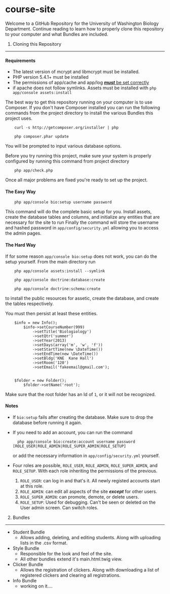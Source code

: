 course-site
===========

Welcome to a GitHub Repository for the University of Washington Biology Department. Continue reading to learn how to properly clone this repository to your computer and what Bundles are included.

1) Cloning this Repository
------------------------------

#### Requirements
* The latest version of mcrypt and libmcrypt must be installed.
* PHP version 5.4.1+ must be installed
* The permissions of app/cache and app/log [***must*** be set correctly](http://symfony.com/doc/current/book/installation.html#configuration-and-setup)
* if apache does not follow symlinks. Assets must be installed with `php app/console assets:install`

The best way to get this repository running on your computer is to use Composer. If you don't have Composer installed you can run the following commands from the project directory to install the various Bundles this project uses.

		curl -s http://getcomposer.org/installer | php

		php composer.phar update
		

You will be prompted to input various database options.



Before you try running this project, make sure your system is properly configured by running this command from project directory

		php app/check.php
		
Once all major problems are fixed you're ready to set up the project.

#### The Easy Way

		php app/console bio:setup username password

This command will do the complete basic setup for you. Install assets, create the database tables and columns, and initialize any entities that are necessary for the site to run Finally the command will store the username and hashed password in `app/config/security.yml` allowing you to access the admin pages.

#### The Hard Way

If for some reason `app/console bio:setup` does not work, you can do the setup yourself. From the main directory run

		php app/console assets:install --symlink

		php app/console doctrine:database:create

		php app/console doctrine:schema:create

to install the public resources for assetic, create the database, and create the tables respectively.

You must then persist at least these entities.

		$info = new Info();
		    $info->setCourseNumber(999)
		        ->setTitle('Biologiology')
		        ->setQtr('summer')
		        ->setYear(2013)
		        ->setDays(array('m', 'w', 'f'))
		        ->setStartTime(new \DateTime())
		        ->setEndTime(new \DateTime())
		        ->setBldg('KNE	Kane Hall')
		        ->setRoom('120')
		        ->setEmail('fakeemail@gmail.com');


		$folder = new Folder();
		    $folder->setName('root');

Make sure that the root folder has an Id of `1`, or it will not be recognized.

#### Notes

* If `bio:setup` fails after creating the database. Make sure to drop the database before running it again.

* If you need to add an account, you can run the command

		php app/console bio:create:account username password [ROLE_USER|ROLE_ADMIN|ROLE_SUPER_ADMIN|ROLE_SETUP]

	or add the necessary information in `app/config/security.yml` yourself.
	
* Four roles are possible, `ROLE_USER`, `ROLE_ADMIN`, `ROLE_SUPER_ADMIN`, and `ROLE_SETUP`. With each role inheriting the permissions of the previous.
    1. `ROLE_USER`: can log in and that's it. All newly registed accounts start at this role.
    2. `ROLE_ADMIN`: can edit all aspects of the site ***except*** for other users.
    3. `ROLE_SUPER_ADMIN`: can promote, demote, or delete users.
    4. `ROLE_SETUP`: Used for debugging. Can't be seen or deleted on the User admin screen. Can switch roles.


2) Bundles
------------------------------

* Student Bundle
    + Allows adding, deleting, and editing students. Along with uploading lists in the .csv format.
* Style Bundle
    + Responsible for the look and feel of the site.
    + All other bundles extend it's main.html.twig view.
* Clicker Bundle
    + Allows the registration of clickers. Along with downloading a list of registered clickers and clearing all registrations.
* Info Bundle
    + working on it....
